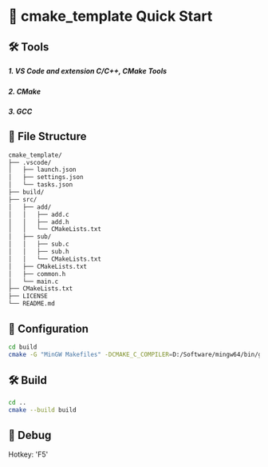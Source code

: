 # 🚀 cmake_template Quick Start
## 🛠️ Tools
##### 1. VS Code and extension C/C++, CMake Tools
##### 2. CMake
##### 3. GCC

## 📁 File Structure
```bash
cmake_template/
├── .vscode/
│   ├── launch.json
│   ├── settings.json
│   └── tasks.json
├── build/
├── src/
│   ├── add/
│   │   ├── add.c
│   │   ├── add.h
│   │   └── CMakeLists.txt
│   ├── sub/
│   │   ├── sub.c
│   │   ├── sub.h
│   │   └── CMakeLists.txt
│   ├── CMakeLists.txt
│   ├── common.h
│   └── main.c
├── CMakeLists.txt
├── LICENSE
└── README.md
```
## 🔧 Configuration
```bash
cd build
cmake -G "MinGW Makefiles" -DCMAKE_C_COMPILER=D:/Software/mingw64/bin/gcc.exe -DCMAKE_CXX_COMPILER=D:/Software/mingw64/bin/g++.exe -DCMAKE_MAKE_PROGRAM=D:/Software/mingw64/bin/mingw32-make.exe ..
```
## 🛠️ Build
```bash
cd ..
cmake --build build
```
## 🐞 Debug
Hotkey: 'F5'

